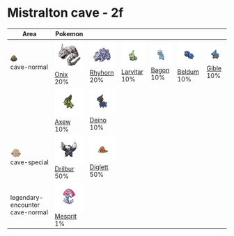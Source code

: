 # Mistralton cave - 2f

| Area                                                                    | Pokemon                                                                                      | &nbsp;                                                                                       | &nbsp;                                                                                         | &nbsp;                                                                                   | &nbsp;                                                                                     | &nbsp;                                                                                   |
| ----------------------------------------------------------------------- | -------------------------------------------------------------------------------------------- | -------------------------------------------------------------------------------------------- | ---------------------------------------------------------------------------------------------- | ---------------------------------------------------------------------------------------- | ------------------------------------------------------------------------------------------ | ---------------------------------------------------------------------------------------- |
| ![cave-normal](../../img/items/cave-normal.png)<br/>cave-normal<br/>    | ![onix](../../img/pokemon/095.png) <br/>[Onix](/blaze-black-wiki/pokemon/095) <br/>20%       | ![rhyhorn](../../img/pokemon/111.png) <br/>[Rhyhorn](/blaze-black-wiki/pokemon/111) <br/>20% | ![larvitar](../../img/pokemon/246.png) <br/>[Larvitar](/blaze-black-wiki/pokemon/246) <br/>10% | ![bagon](../../img/pokemon/371.png) <br/>[Bagon](/blaze-black-wiki/pokemon/371) <br/>10% | ![beldum](../../img/pokemon/374.png) <br/>[Beldum](/blaze-black-wiki/pokemon/374) <br/>10% | ![gible](../../img/pokemon/443.png) <br/>[Gible](/blaze-black-wiki/pokemon/443) <br/>10% |
|                                                                         | ![axew](../../img/pokemon/610.png) <br/>[Axew](/blaze-black-wiki/pokemon/610) <br/>10%       | ![deino](../../img/pokemon/633.png) <br/>[Deino](/blaze-black-wiki/pokemon/633) <br/>10%     |
| ![cave-special](../../img/items/cave-special.png)<br/>cave-special<br/> | ![drilbur](../../img/pokemon/529.png) <br/>[Drilbur](/blaze-black-wiki/pokemon/529) <br/>50% | ![diglett](../../img/pokemon/050.png) <br/>[Diglett](/blaze-black-wiki/pokemon/050) <br/>50% |
| legendary-encounter cave-normal<br/>                                    | ![mesprit](../../img/pokemon/481.png) <br/>[Mesprit](/blaze-black-wiki/pokemon/481) <br/>1%  |